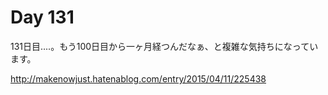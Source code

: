 # Day 131

131日目‥‥。もう100日目から一ヶ月経つんだなぁ、と複雑な気持ちになっています。

<http://makenowjust.hatenablog.com/entry/2015/04/11/225438>
